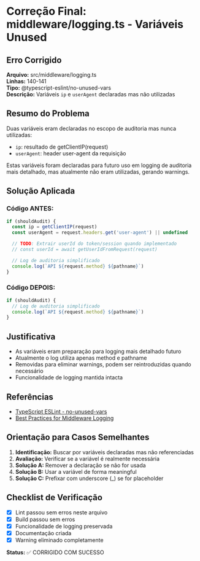 # Correção Final: middleware/logging.ts - Variáveis Unused

## Erro Corrigido
**Arquivo:** src/middleware/logging.ts  
**Linhas:** 140-141  
**Tipo:** @typescript-eslint/no-unused-vars  
**Descrição:** Variáveis `ip` e `userAgent` declaradas mas não utilizadas  

## Resumo do Problema
Duas variáveis eram declaradas no escopo de auditoria mas nunca utilizadas:
- `ip`: resultado de getClientIP(request)
- `userAgent`: header user-agent da requisição

Estas variáveis foram declaradas para futuro uso em logging de auditoria mais detalhado, mas atualmente não eram utilizadas, gerando warnings.

## Solução Aplicada

### Código ANTES:
```typescript
if (shouldAudit) {
  const ip = getClientIP(request)
  const userAgent = request.headers.get('user-agent') || undefined

  // TODO: Extrair userId do token/session quando implementado
  // const userId = await getUserIdFromRequest(request)

  // Log de auditoria simplificado
  console.log(`API ${request.method} ${pathname}`)
}
```

### Código DEPOIS:
```typescript
if (shouldAudit) {
  // Log de auditoria simplificado
  console.log(`API ${request.method} ${pathname}`)
}
```

## Justificativa
- As variáveis eram preparação para logging mais detalhado futuro
- Atualmente o log utiliza apenas method e pathname
- Removidas para eliminar warnings, podem ser reintroduzidas quando necessário
- Funcionalidade de logging mantida intacta

## Referências
- [TypeScript ESLint - no-unused-vars](https://typescript-eslint.io/rules/no-unused-vars/)
- [Best Practices for Middleware Logging](https://nextjs.org/docs/app/building-your-application/routing/middleware)

## Orientação para Casos Semelhantes
1. **Identificação:** Buscar por variáveis declaradas mas não referenciadas
2. **Avaliação:** Verificar se a variável é realmente necessária
3. **Solução A:** Remover a declaração se não for usada
4. **Solução B:** Usar a variável de forma meaningful
5. **Solução C:** Prefixar com underscore (_) se for placeholder

## Checklist de Verificação
- [x] Lint passou sem erros neste arquivo  
- [x] Build passou sem erros  
- [x] Funcionalidade de logging preservada  
- [x] Documentação criada  
- [x] Warning eliminado completamente  

**Status:** ✅ CORRIGIDO COM SUCESSO
